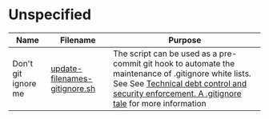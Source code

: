 # Unspecified

| Name | Filename | Purpose |
| --- | --- | --- |
| Don't git ignore me | [update-filenames-gitignore.sh](https://github.com/andrerferreira/unspecified/blob/main/update-filenames-gitignore.sh) | The script can be used as a pre-commit git hook to automate the maintenance of .gitignore white lists. See See [Technical debt control and security enforcement. A .gitignore tale](https://www.linkedin.com/pulse/technical-debt-control-security-enforcement-gitignore-andré-ferreira/) for more information |
